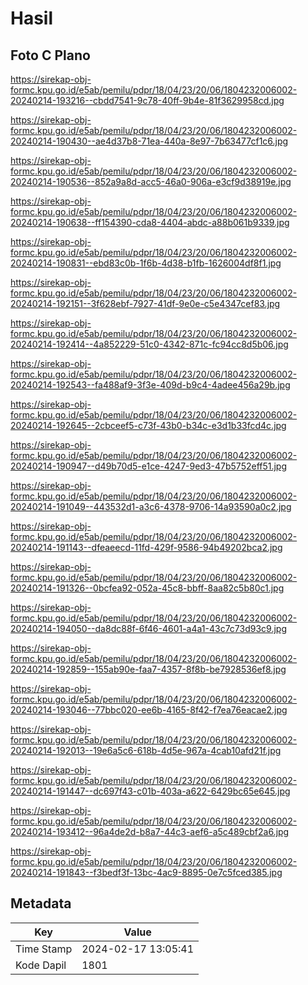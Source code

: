 # Hasil

## Foto C Plano

https://sirekap-obj-formc.kpu.go.id/e5ab/pemilu/pdpr/18/04/23/20/06/1804232006002-20240214-193216--cbdd7541-9c78-40ff-9b4e-81f3629958cd.jpg

https://sirekap-obj-formc.kpu.go.id/e5ab/pemilu/pdpr/18/04/23/20/06/1804232006002-20240214-190430--ae4d37b8-71ea-440a-8e97-7b63477cf1c6.jpg

https://sirekap-obj-formc.kpu.go.id/e5ab/pemilu/pdpr/18/04/23/20/06/1804232006002-20240214-190536--852a9a8d-acc5-46a0-906a-e3cf9d38919e.jpg

https://sirekap-obj-formc.kpu.go.id/e5ab/pemilu/pdpr/18/04/23/20/06/1804232006002-20240214-190638--ff154390-cda8-4404-abdc-a88b061b9339.jpg

https://sirekap-obj-formc.kpu.go.id/e5ab/pemilu/pdpr/18/04/23/20/06/1804232006002-20240214-190831--ebd83c0b-1f6b-4d38-b1fb-1626004df8f1.jpg

https://sirekap-obj-formc.kpu.go.id/e5ab/pemilu/pdpr/18/04/23/20/06/1804232006002-20240214-192151--3f628ebf-7927-41df-9e0e-c5e4347cef83.jpg

https://sirekap-obj-formc.kpu.go.id/e5ab/pemilu/pdpr/18/04/23/20/06/1804232006002-20240214-192414--4a852229-51c0-4342-871c-fc94cc8d5b06.jpg

https://sirekap-obj-formc.kpu.go.id/e5ab/pemilu/pdpr/18/04/23/20/06/1804232006002-20240214-192543--fa488af9-3f3e-409d-b9c4-4adee456a29b.jpg

https://sirekap-obj-formc.kpu.go.id/e5ab/pemilu/pdpr/18/04/23/20/06/1804232006002-20240214-192645--2cbceef5-c73f-43b0-b34c-e3d1b33fcd4c.jpg

https://sirekap-obj-formc.kpu.go.id/e5ab/pemilu/pdpr/18/04/23/20/06/1804232006002-20240214-190947--d49b70d5-e1ce-4247-9ed3-47b5752eff51.jpg

https://sirekap-obj-formc.kpu.go.id/e5ab/pemilu/pdpr/18/04/23/20/06/1804232006002-20240214-191049--443532d1-a3c6-4378-9706-14a93590a0c2.jpg

https://sirekap-obj-formc.kpu.go.id/e5ab/pemilu/pdpr/18/04/23/20/06/1804232006002-20240214-191143--dfeaeecd-11fd-429f-9586-94b49202bca2.jpg

https://sirekap-obj-formc.kpu.go.id/e5ab/pemilu/pdpr/18/04/23/20/06/1804232006002-20240214-191326--0bcfea92-052a-45c8-bbff-8aa82c5b80c1.jpg

https://sirekap-obj-formc.kpu.go.id/e5ab/pemilu/pdpr/18/04/23/20/06/1804232006002-20240214-194050--da8dc88f-6f46-4601-a4a1-43c7c73d93c9.jpg

https://sirekap-obj-formc.kpu.go.id/e5ab/pemilu/pdpr/18/04/23/20/06/1804232006002-20240214-192859--155ab90e-faa7-4357-8f8b-be7928536ef8.jpg

https://sirekap-obj-formc.kpu.go.id/e5ab/pemilu/pdpr/18/04/23/20/06/1804232006002-20240214-193046--77bbc020-ee6b-4165-8f42-f7ea76eacae2.jpg

https://sirekap-obj-formc.kpu.go.id/e5ab/pemilu/pdpr/18/04/23/20/06/1804232006002-20240214-192013--19e6a5c6-618b-4d5e-967a-4cab10afd21f.jpg

https://sirekap-obj-formc.kpu.go.id/e5ab/pemilu/pdpr/18/04/23/20/06/1804232006002-20240214-191447--dc697f43-c01b-403a-a622-6429bc65e645.jpg

https://sirekap-obj-formc.kpu.go.id/e5ab/pemilu/pdpr/18/04/23/20/06/1804232006002-20240214-193412--96a4de2d-b8a7-44c3-aef6-a5c489cbf2a6.jpg

https://sirekap-obj-formc.kpu.go.id/e5ab/pemilu/pdpr/18/04/23/20/06/1804232006002-20240214-191843--f3bedf3f-13bc-4ac9-8895-0e7c5fced385.jpg


## Metadata

| Key        | Value               |
| ---------- | ------------------- |
| Time Stamp | 2024-02-17 13:05:41 |
| Kode Dapil | 1801                |



